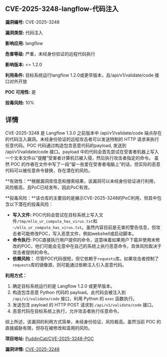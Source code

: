 ## CVE-2025-3248-langflow-代码注入

**漏洞编号:** CVE-2025-3248

**漏洞类型:** 代码注入

**影响应用:** langflow

**危害等级:** 严重，未经身份验证的远程代码执行

**影响版本:** <= 1.2.0

**利用条件:** 目标系统运行langflow 1.2.0或更早版本，且/api/v1/validate/code 接口对外开放

**POC 可用性:** 是

**投毒风险:** 10%

## 详情

CVE-2025-3248 是 Langflow 1.3.0 之前版本中 /api/v1/validate/code 端点存在的代码注入漏洞。未经身份验证的远程攻击者可以发送特制的 HTTP 请求来执行任意代码。POC 代码通过构造包含恶意代码的payload, 发送到 /api/v1/validate/code 接口。payload 中的代码会首先尝试在受害者机器上写入一个文本文件以“提醒”受害者计算机已被入侵，然后执行攻击者指定的命令。  虽然 POC 的作者在文件中写了一段“留一些爱在受害者电脑上”的话，但实际的恶意代码可以被任意命令替换，存在潜在的风险。

**有效性：**根据漏洞库信息和搜索结果，该漏洞可以未经身份验证进行利用，风险极高，且PoC已经发布，因此PoC有效。

**投毒风险：**该仓库的主要目的是展示CVE-2025-3248的PoC利用，但其中包含以下潜在的投毒风险：

*   **写入文件:**  POC代码会尝试在目标系统上写入文件`/tmp/ello_ur_computa_has_virus.txt`和`~/ello_ur_computa_has_virus.txt`。虽然内容目前是无害的警告信息，但攻击者可能修改POC，写入恶意文件，例如webshell或启动脚本。
*   **命令执行:** POC直接执行用户提供的命令，这意味着如果用户下载并使用未修改的POC，他们可能会无意中在自己的系统上执行恶意命令，具体风险取决于攻击者提供的命令。
*   **依赖风险：** 尽管POC代码很短，但它依赖于`requests`库。如果攻击者控制了`requests`库的镜像源，则可能通过依赖注入引入恶意代码。

**利用方式：**

1.  确定目标系统运行的是 Langflow 1.2.0 或更早版本。
2.  构造包含恶意 Python 代码的 payload。此代码会被注入到 `/api/v1/validate/code` 接口，利用 Python 的 `exec` 函数执行。
3.  发送包含 payload 的 HTTP POST 请求到 `/api/v1/validate/code` 接口。
4.  恶意代码在目标系统上执行，允许攻击者执行任意命令。

综上所述，该漏洞的利用方式简单，未经身份验证，风险极高。虽然当前 POC 的直接威胁有限，但存在被修改和滥用的风险。

**项目地址:** [PuddinCat/CVE-2025-3248-POC](https://github.com/PuddinCat/CVE-2025-3248-POC)

**漏洞详情:** [CVE-2025-3248](https://nvd.nist.gov/vuln/detail/CVE-2025-3248)